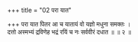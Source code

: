 +++
title = "02 परा यात"

+++
परा यात पितर आ च यातायं वो यज्ञो मधुना समक्तः ।  
दत्तो अस्मभ्यं द्रविणेह भद्रं रयिं च नः सर्ववीरं दधात ॥ ॥ २ ॥
